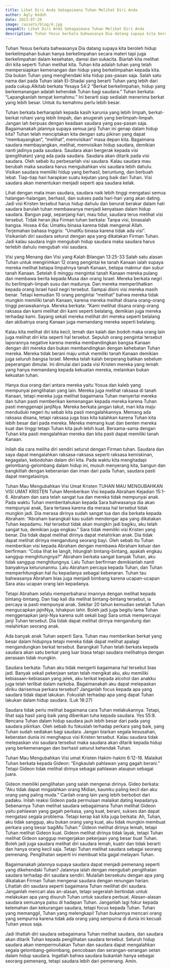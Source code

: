 ```yaml
---
title: Lihat Diri Anda Sebagaimana Tuhan Melihat Diri Anda
author: Agly Kedoh
date: 2023-07-20
image: /assets/blog/4.jpg
imageAlt: Lihat Diri Anda Sebagaimana Tuhan Melihat Diri Anda
description: Tuhan Yesus berkata bahwasanya Dia datang supaya kita beroleh hidup berkelimpahan bukan hanya berkelimpahan secara materi tapi juga berkelimpahan dalam ...
---
```

Tuhan Yesus berkata bahwasanya Dia datang supaya kita beroleh hidup berkelimpahan bukan hanya berkelimpahan secara materi tapi juga berkelimpahan dalam kesehatan, damai dan sukacita. Biarlah kita melihat diri kita seperti Tuhan melihat kita. Tuhan kita adalah tuhan yang telah mempersiapkan kemenangan dan hidup yang berkelimpahan kepada kita. Dia bukan Tuhan yang menghendaki kita hidup pas-pasan saja. Salah satu nama dari pada Tuhan ialah El-Shadai yang berarti Tuhan yang lebih dari pada cukup.Alkitab berkata Yesaya 54:2 “Berkat berkelimpahan, hidup yang berkemanangan adalah kehendak Tuhan bagi saudara.” Tuhan berkata: “Lapangkanlah tempat kemahmu.” Ini berarti siap sedialah menerima berkat yang lebih besar. Untuk itu kemahmu perlu lebih besar.

Tuhan berkata berharaplah kepada kasih karunia yang lebih limpah, berkat-berkat rohani yang lebih limpah, dan anugerah yang berlimpah-limpah. Jangan lah berpuas dengan keadaan saudara yang pas-pasan saja. Bagaimanakah jalannya supaya semua janji Tuhan ini genap dalam hidup kita? Tuhan telah menciptakan kita dengan satu pikiran yang dapat “membayangkan”, “melihat”, memvisikan” masa depan kita. Bagaimana saudara membayangkan, melihat, memvisikan hidup saudara, demikian nanti jadinya pada saudara. Saudara akan bergerak kepada visi (penglihatan) yang ada pada saudara. Saudara akan ditarik pada visi saudara. Oleh sebab itu perbesarlah visi saudara. Kalau saudara mau berubah maka saudara harus mengubahkan visi saudara lebih dahulu.  Visikan saudara memiliki hidup yang berhasil, beruntung, dan berbuah lebat. Tiap-tiap hari harapkan suatu kejutan yang baik dari Tuhan. Visi saudara akan menentukan menjadi seperti apa saudara kelak.

Lihat dengan mata iman saudara, saudara naik lebih tinggi mengatasi semua halangan-halangan, berhasil, dan sukses pada hari-hari yang akan dating. Jadi visi Kristen tersebut harus hidup dahulu dan berurat berakar dalam hati saudara barulah tuhan membawanya menjadi kenyataan dalam hidup saudara. Bangun pagi, sepanjang hari, mau tidur, saudara terus melihat visi tersebut. Tidak heran jika Firman tuhan berkata: Tanpa visi, binasalah bangsa. Hosea 4:6a: Umatku binasa karena tidak mengenal Allah. Terjemahan bahasa Inggris: “UmatKu binasa karena tidak ada visi”. Visikanlah diri saudara seturut dengan apa yang dikatakan Firman Tuhan. Jadi kalau saudara ingin mengubah hidup saudara maka saudara harus terlebih dahulu mengubah visi saudara.

Visi yang Menang dan Visi yang Kalah
Bilangan 13:25-33
Salah satu alasan Tuhan untuk mengirimkan 12 orang pengintai ke tanah Kanaan ialah supaya mereka melihat betapa limpahnya tanah Kanaan, betapa makmur dan subur tanah Kanaan. Setelah 6 minggu mengintai tanah Kanaan mereka pulang dan membawa berita kepada Musa dan orang Israel. Mereka berkata negri itu berlimpah-limpah susu dan madunya. Dan mereka memperlihatkan kepada orang Israel hasil negri tersebut. Sampai disini visi mereka masih benar. Tetapi kemudian 10 orang pengintai “melihat” bahwa mereka tidak mungkin memiliki tanah Kanaan, karena mereka melihat disana orang-orang tinggi perawakannya. Mereka berkata: “Kami melihat disana orang-orang raksasa dan kami melihat diri kami seperti belalang, demikian juga mereka terhadap kami. Sayang sekali mereka melihat diri mereka seperti belalang dan akibatnya orang Kanaan juga memandang mereka seperti belalang.

Kalau kita melihat diri kita kecil, lemah dan kalah dan bodoh maka orang lain juga melihat diri kita seperti hal tersebut. Sepuluh orang pengintai tersebut  laporannya negative karena mereka membandingkan bangsa Kanaan dengan diri mereka dan bukan membandingkan dengan kehebatan Tuhan mereka. Mereka tidak berani maju untuk memiliki tanah Kanaan demikian juga seluruh bangsa Israel. Mereka telah kalah berperang bahkan sebelum peperangan dimulai. Ini dimulai dari pada visi Kristen mereka yang lemah yang hanya memandang kepada kekuatan mereka, melainkan bukan kekuatan tuhan.

Hanya dua orang dari antara mereka yaitu Yosua dan kaleb yang mempunyai penglihatan yang lain. Mereka juga melihat raksasa di tanah Kanaan, tetapi mereka juga melihat bagaimana Tuhan menyertai mereka dan tuhan pasti memberikan kemenangan kepada mereka karena Tuhan pasti menggenapi janjiNya. Mereka berkata jangan takut, mari kita maju menduduki negeri itu sebab kita pasti mengalahkannya. Memang ada raksasa disana, tetapi raksasa juga bias kita kalahkan karena Tuhan kita lebih besar dari pada mereka. Mereka memang kuat dan benten mereka kuat dan tinggi tetapi Tuhan kita jauh lebih kuat. Bersama-sama dengan Tuhan kita pasti mengalahkan mereka dan kita pasti dapat memiliki tanah Kanaan.

Inilah dia cara meliha diri sendiri seturut dengan Firman tuhan. Saudara dan saya dapat mengalahkan raksasa-raksasa seperti raksasa kemiskinan, kegagalan, kebodohan dalam diri kita. Pada waktu kita menghadapi gelombang-gelombang dalam hidup ini, musuh menyerang kita, bangun dan bangkitlah dengan keberanian dan iman dari pada Tuhan, saudara pasti dapat mengatasinya.

Tuhan Mau Mengubahkan Visi Umat Kristen
TUHAN MAU MENGUBAHKAN VISI UMAT KRISTEN
Tuhan Memberikan Visi kepada Abraham
Kejadian 15:1-6. Abraham dan sara telah sangat tua dan mereka tidak mempunyai anak. Pada waktu Tuhan memberitahukan kepada Sara bahwasanya dia akan mempunyai anak, Sara tertawa karena dia merasa hal tersebut tidak mungkin jadi. Dia merasa dirinya sudah sangat tua dan dia berkata kepada Abraham: “Abraham barangkali kau sudah mendengar apa yang dikatakan Tuhan kepadamu. Hal tersebut tidak akan mungkin jadi bagiku, aku telah sangat tua, demikian juga engkau.” Sara tidak memiliki visi Kristen yang benar.  Dia tidak dapat melihat dirinya dapat melahirkan anak. Dia tidak dapat melihat dirinya mengandung seorang bayi. Oleh sebab itu Tuhan memberikan visi kepada Abraham dengan membawa Abraham keluar dan berfirman: “Coba lihat ke langit, hitunglah bintang-bintang, apakah engkau sanggup menghitungnya?” Abraham berkata sangat banyak Tuhan, aku tidak sanggup menghitungnya. Lalu Tuhan berfirman demikianlah nanti banyaknya keturunanmu. Lalu Abraham percaya kepada Tuhan, dan Tuhan memperhitungkan hal itu kepadanya sebagai kebenaran. Tuhan tau bahwasanya Abraham bias juga menjadi bimbang karena ucapan-ucapan Sara atau ucapan orang lain kepadanya.

Tetapi Abraham selalu memperbaharui imannya dengan melihat kepada bintang-bintang. Dan tiap kali dia melihat bintang-bintang tersebut, ia percaya ia pasti mempunyai anak. Sekitar 20 tahun kemudian setelah Tuhan mengucapkan jajniNya, Ishakpun lahir. Boleh jadi juga begitu lama Tuhan menggenapkan janji-Nya karena sulit sekali bagi Sara untuk mempercayai janji Tuhan tersebut. Dia tidak dapat melihat dirinya mengandung dan melahirkan seorang anak.

Ada banyak anak Tuhan seperti Sara. Tuhan mau memberikan berkat yang besar dalam hidupnya tetapi mereka tidak dapat melihat apalagi mengandungkan berkat tersebut. Barangkali Tuhan telah berkata kepada saudara akan satu berkat yang luar biasa tetapi saudara melihatnya dengan perasaan tidak mungkin.

Saudara berkata: Tuhan aku tidak mengerti bagaimana hal tersebut bias jadi. Banyak sekali pekerjaan setan telah mengikat aku, aku memiliki kebiasaan-kebiasaan yang jelek, aku terikat kepada alcohol dan anakku juga telah terlibat dalam narkoba. Bagaimanakah aku dapat melepaskan diriku darisemua perkara tersebut? Janganlah focus kepada apa yang saudara tidak dapat lakukan. Fokuslah terhadap apa yang dapat Tuhan lakukan dalam hidup saudara. (Luk 18:27)

Saudara tidak perlu melihat bagaimana cara Tuhan melakukannya. Tetapi, lihat saja hasil yang baik yang diberikan tuha kepada saudara. Yes 55:8. Rencana Tuhan dalam hidup saudara jauh lebih besar dari pada yang saudara pikirkan. Oleh sebab itu fokuslah terhadap perkara yang baik, yang Tuhan sudah sediakan bagi saudara. Jangan biarkan segala kesusahan, keberatan dunia ini menghapus visi Kristen tersebut. Kalau saudara tidak melepaskan visi saudara tersebut maka saudara akan ditarik kepada hidup yang berkemenangan dan berhasil seturut kehendak Tuhan.

Tuhan Mau Mengubahkan Visi umat Kristen
Hakim-hakim 6:12-16. Malaikat Tuhan berkata kepada Gideon: “Engkaulah pahlawan yang gagah berani.” Tetapi Gideon tidak melihat dirinya sebagai pahlawan ataupun sebagai juara.

Gideon memiliki penglihatan yang salah mengenai dirinya. Gideo berkata: “Aku tidak dapat mngalahkan orang Midian, kaumku paling kecil dan aku orang yang paling muda.” Carilah orang lain yang lebih berbobot dari padaku. Inilah reaksi Gideon pada permulaan malaikat dating kepadanya. Sebenarnya Tuhan melihat saudara sebagaimana Tuhan melihat Gideon yaitu pahlawan yang gagah perkasa, yang kuat, berani, sukses dan dapat mengatasi segala problema. Tetapi kerap kali kita juga berkata: Ah, Tuhan, aku tidak sanggup, aku bukan orang yang kuat, aku tidak mungkin membuat perkara yang besar bagiMu Tuhan.” Gideon melihat dirinya lemah, tetapi Tuhan melihat Gideon kuat. Gideon melihat dirinya tidak layak, tetapi Tuhan melihat Gideon sanggup mengerjakan pekerjaan yang besar buat Tuhan. Boleh jadi juga saudara melihat diri saudara lemah, kuatir dan tidak berarti dan hanya orang kecil saja. Tetapi Tuhan melihat saudara sebagai seorang pemenang. Penglihatan seperti ini membuat kita gagal melayani Tuhan.

Bagaimanakah jalannya supaya saudara dapat menjadi pemenang seperti yang dikehendaki Tuhan? Jalannya ialah dengan mengubah penglihatan saudara terhadap diri saudara sendiri. Mulailah bersekutu dengan apa yang dikatakan Firman Tuhan mengenai saudara dengan renungan harian. Lihatlah diri saudara seperti bagaimana Tuhan meilihat diri saudara. Janganlah mencari alas an-alasan, tetapi segeralah bertindak untuk melakukan apa yang disuruh Tuhan untuk saudara perbuat. Alasan-alasan saudara semuanya palsu di hadapan Tuhan. Janganlah lagi fokur kepada kelemahan dan kekurangan saudara, tetapi focus kepada Tuhan. Tuhan yang memanggil, Tuhan yang melengkapi! Tuhan bukannya mencari orang yang sempurna karena tidak ada orang yang sempurna di dunia ini kecuali Tuhan yesus saja.

Jadi lihatlah diri saudara sebagaimana Tuhan melihat saudara, dan saudara akan ditarik Tuhan kepada penglihatan saudara tersebut. Seluruh hidup saudara akan mempermuliakan Tuhan dan saudara dapat mengalahkan segala gelombang-gelombang, pencobaan dan serangan-serangan setan dalam hidup saudara. Ingatlah bahwa saudara bukanlah hanya sebagai seorang pemenang, tetapi saudara lebih dari pemenang. Amin.